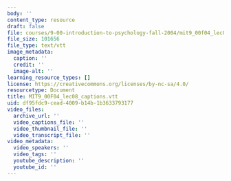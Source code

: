```yaml
---
body: ''
content_type: resource
draft: false
file: courses/9-00-introduction-to-psychology-fall-2004/mit9_00f04_lec08_captions.vtt
file_size: 101656
file_type: text/vtt
image_metadata:
  caption: ''
  credit: ''
  image-alt: ''
learning_resource_types: []
license: https://creativecommons.org/licenses/by-nc-sa/4.0/
resourcetype: Document
title: MIT9_00F04_lec08_captions.vtt
uid: df95fdc9-cead-4009-b14b-1b3633793177
video_files:
  archive_url: ''
  video_captions_file: ''
  video_thumbnail_file: ''
  video_transcript_file: ''
video_metadata:
  video_speakers: ''
  video_tags: ''
  youtube_description: ''
  youtube_id: ''
---
```

